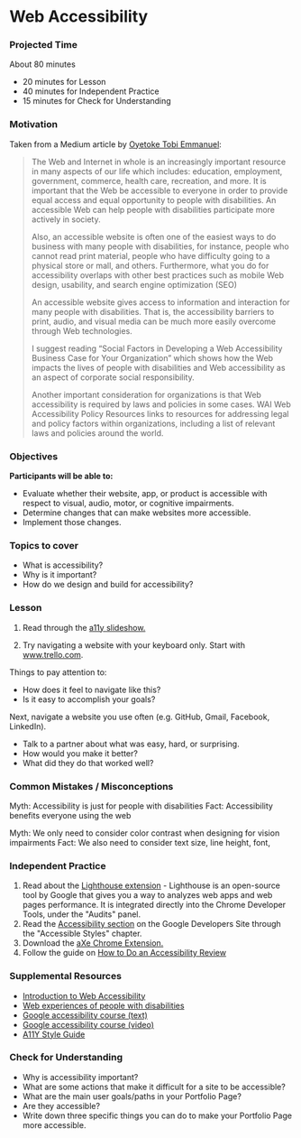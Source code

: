 # Web Accessibility

### Projected Time

About 80 minutes

- 20 minutes for Lesson
- 40 minutes for Independent Practice
- 15 minutes for Check for Understanding

### Motivation

Taken from a Medium article by [Oyetoke Tobi Emmanuel](https://medium.com/fbdevclagos/why-web-accessibility-is-important-and-how-you-can-accomplish-it-4f59fda7859c):

<blockquote cite="https://medium.com/fbdevclagos/why-web-accessibility-is-important-and-how-you-can-accomplish-it-4f59fda7859c"> The Web and Internet in whole is an increasingly important resource in many aspects of our life which includes: education, employment, government, commerce, health care, recreation, and more. It is important that the Web be accessible to everyone in order to provide equal access and equal opportunity to people with disabilities. An accessible Web can help people with disabilities participate more actively in society.

Also, an accessible website is often one of the easiest ways to do business with many people with disabilities, for instance, people who cannot read print material, people who have difficulty going to a physical store or mall, and others. Furthermore, what you do for accessibility overlaps with other best practices such as mobile Web design, usability, and search engine optimization (SEO)

An accessible website gives access to information and interaction for many people with disabilities. That is, the accessibility barriers to print, audio, and visual media can be much more easily overcome through Web technologies.

I suggest reading “Social Factors in Developing a Web Accessibility Business Case for Your Organization” which shows how the Web impacts the lives of people with disabilities and Web accessibility as an aspect of corporate social responsibility.

Another important consideration for organizations is that Web accessibility is required by laws and policies in some cases. WAI Web Accessibility Policy Resources links to resources for addressing legal and policy factors within organizations, including a list of relevant laws and policies around the world.

</blockquote>

### Objectives

**Participants will be able to:**

- Evaluate whether their website, app, or product is accessible with respect to visual, audio, motor, or cognitive impairments.
- Determine changes that can make websites more accessible.
- Implement those changes.

### Topics to cover

- What is accessibility?
- Why is it important?
- How do we design and build for accessibility?

### Lesson

1. Read through the [a11y slideshow.](https://docs.google.com/presentation/d/1b0WNXL2pcw7XwcuF2k4M0ZqzIt-iUpnAQiQZ60BzyFI/edit?usp=sharing)

2. Try navigating a website with your keyboard only.
   Start with www.trello.com.

Things to pay attention to:

- How does it feel to navigate like this?
- Is it easy to accomplish your goals?

Next, navigate a website you use often (e.g. GitHub, Gmail, Facebook, LinkedIn).

- Talk to a partner about what was easy, hard, or surprising.
- How would you make it better?
- What did they do that worked well?

### Common Mistakes / Misconceptions

Myth: Accessibility is just for people with disabilities
Fact: Accessibility benefits everyone using the web

Myth: We only need to consider color contrast when designing for vision impairments
Fact: We also need to consider text size, line height, font,

### Independent Practice

1. Read about the [Lighthouse extension](https://github.com/GoogleChrome/lighthouse) - Lighthouse is an open-source tool by Google that gives you a way to analyzes web apps and web pages performance. It is integrated directly into the Chrome Developer Tools, under the "Audits" panel.
2. Read the [Accessibility section](https://developers.google.com/web/fundamentals/accessibility/) on the Google Developers Site through the "Accessible Styles" chapter.
3. Download the [aXe Chrome Extension.](https://chrome.google.com/webstore/detail/axe/lhdoppojpmngadmnindnejefpokejbdd)
4. Follow the guide on [How to Do an Accessibility Review](https://developers.google.com/web/fundamentals/accessibility/how-to-review)

### Supplemental Resources

- [Introduction to Web Accessibility](https://www.creativebloq.com/netmag/simple-introduction-web-accessibility-7116888)
- [Web experiences of people with disabilities](https://webaim.org/intro/#people)
- [Google accessibility course (text)](https://developers.google.com/web/fundamentals/accessibility/)
- [Google accessibility course (video)](https://www.udacity.com/course/web-accessibility--ud891)
- [A11Y Style Guide](https://a11y-style-guide.com/style-guide/)

### Check for Understanding

- Why is accessibility important?
- What are some actions that make it difficult for a site to be accessible?
- What are the main user goals/paths in your Portfolio Page?
- Are they accessible?
- Write down three specific things you can do to make your Portfolio Page more accessible.
